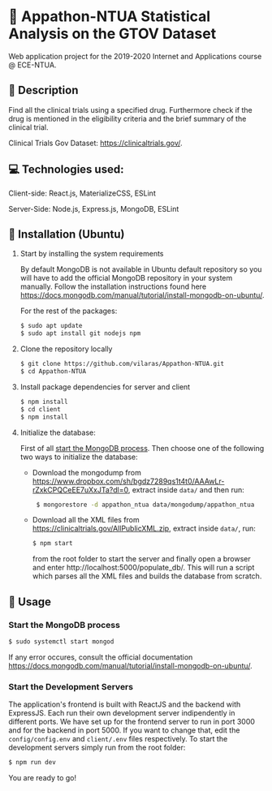 # :pill: Appathon-NTUA  Statistical Analysis on the GTOV Dataset

Web application project for the 2019-2020 Internet and Applications course @ ECE-NTUA.



## :memo: Description

Find all the clinical trials using a specified drug. Furthermore check if the drug is mentioned in the eligibility criteria and the brief summary of the clinical trial.



Clinical Trials Gov Dataset: https://clinicaltrials.gov/.



## :computer: Technologies used:

Client-side: React.js, MaterializeCSS, ESLint

Server-Side: Node.js, Express.js, MongoDB, ESLint



## :hammer: Installation (Ubuntu)

1. Start by installing the system requirements 

   By default MongoDB is not available in Ubuntu default repository so you will have to add the official MongoDB repository in your system manually. Follow the installation instructions found here https://docs.mongodb.com/manual/tutorial/install-mongodb-on-ubuntu/.

   

   For the rest of the packages:

   ```bash
   $ sudo apt update
   $ sudo apt install git nodejs npm 
   ```

   
   
2. Clone the repository locally

   ```bash
   $ git clone https://github.com/vilaras/Appathon-NTUA.git
   $ cd Appathon-NTUA
   ```
   
   
   
3. Install package dependencies for server and client

   ```bash
   $ npm install
   $ cd client
   $ npm install 
   ```

   

4. Initialize the database:

      First of all [start the MongoDB process](#start-the-mongodb-process). Then choose one of the following two ways to initialize the database:

   * Download the mongodump from https://www.dropbox.com/sh/bgdz7289qs1t4t0/AAAwLr-rZxkCPQCeEE7uXxJTa?dl=0, extract inside `data/` and then run:
   
       ```bash
        $ mongorestore -d appathon_ntua data/mongodump/appathon_ntua
       ```

    *  Download all the XML files from https://clinicaltrials.gov/AllPublicXML.zip, extract inside `data/`, run:
   
       ```bash
       $ npm start
       ```
       
       from the root folder to start the server and finally open a browser and enter http://localhost:5000/populate_db/. This will run a script which parses all the XML files and builds the database from scratch.
       
       


## :tada: Usage

### Start the MongoDB process 

```bash
$ sudo systemctl start mongod
```

If any error occures, consult the official documentation https://docs.mongodb.com/manual/tutorial/install-mongodb-on-ubuntu/.



### Start the Development Servers

The application's frontend is built with ReactJS and the backend with ExpressJS. Each run their own development server indipendently in different ports. We have set up for the frontend server to run in port 3000 and for the backend in port 5000. If you want to change that, edit the `config/config.env` and `client/.env` files respectively. To start the development servers simply run from the root folder:

```bash
$ npm run dev
```

You are  ready to go! 

